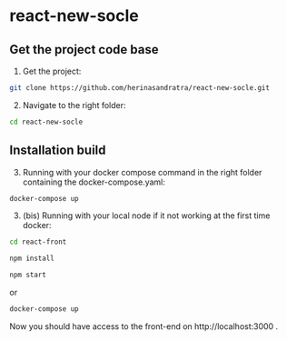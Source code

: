 # react-new-socle

## Get the project code base

1. Get the project:

```bash
git clone https://github.com/herinasandratra/react-new-socle.git
```

2. Navigate to the right folder:

```bash
cd react-new-socle
```

## Installation build

3. Running with your docker compose command in the right folder containing the docker-compose.yaml:
```bash
docker-compose up
```

3. (bis) Running with your local node if it not working at the first time docker:

```bash
cd react-front
```

```bash
npm install
```
```bash
npm start
```
or
```bash
docker-compose up
```


Now you should have access to the front-end on http://localhost:3000 .
